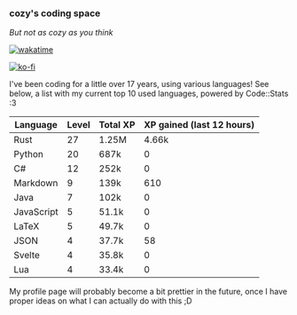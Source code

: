 ### cozy's coding space
*But not as cozy as you think*

[![wakatime](https://wakatime.com/badge/user/c0ba07bb-3421-41be-bd1a-d611e670f250.svg)](https://wakatime.com/@c0ba07bb-3421-41be-bd1a-d611e670f250)

[![ko-fi](https://ko-fi.com/img/githubbutton_sm.svg)](https://ko-fi.com/J3J75ITL4)

I've been coding for a little over 17 years, using various languages! See below, a list with my current top 10 used languages, powered by Code::Stats :3
    
| Language | Level | Total XP | XP gained (last 12 hours) |
| --- | --- | --- | --- |
| Rust | 27 | 1.25M | 4.66k |
| Python | 20 | 687k | 0 |
| C# | 12 | 252k | 0 |
| Markdown | 9 | 139k | 610 |
| Java | 7 | 102k | 0 |
| JavaScript | 5 | 51.1k | 0 |
| LaTeX | 5 | 49.7k | 0 |
| JSON | 4 | 37.7k | 58 |
| Svelte | 4 | 35.8k | 0 |
| Lua | 4 | 33.4k | 0 |
    
My profile page will probably become a bit prettier in the future, once I have proper ideas on what I can actually do with this ;D